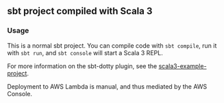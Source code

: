 ## sbt project compiled with Scala 3

### Usage

This is a normal sbt project. You can compile code with `sbt compile`, run it
with `sbt run`, and `sbt console` will start a Scala 3 REPL.

For more information on the sbt-dotty plugin, see the
[scala3-example-project](https://github.com/scala/scala3-example-project/blob/main/README.md).

Deployment to AWS Lambda is manual, and thus mediated by the AWS Console.

